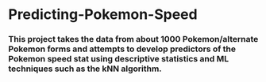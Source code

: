# Predicting-Pokemon-Speed

### This project takes the data from about 1000 Pokemon/alternate Pokemon forms and attempts to develop predictors of the Pokemon speed stat using descriptive statistics and ML techniques such as the kNN algorithm.
